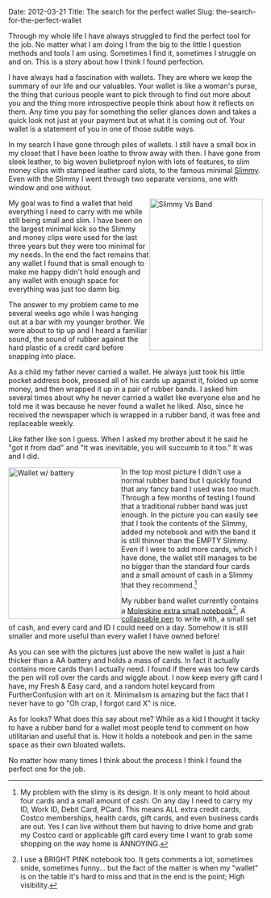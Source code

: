 Date: 2012-03-21
Title: The search for the perfect wallet
Slug: the-search-for-the-perfect-wallet

Through my whole life I have always struggled to find the perfect tool for the job. No matter what I am doing I from the big to the little I question methods and tools I am using. Sometimes I find it, sometimes I struggle on and on. This is a story about how I think I found perfection.

I have always had a fascination with wallets. They are where we keep the summary of our life and our valuables. Your wallet is like a woman's purse, the thing that curious people want to pick through to find out more about you and the thing more introspective people think about how it reflects on them. Any time you pay for something the seller glances down and takes a quick look not just at your payment but at what it is coming out of. Your wallet is a statement of you in one of those subtle ways.

In my search I have gone through piles of wallets. I still have a small box in my closet that I have been loathe to throw away with then. I have gone from sleek leather, to big woven bulletproof nylon with lots of features, to slim money clips with stamped leather card slots, to the famous minimal [Slimmy](http://www.koyono.com/Slimmy-Slim-Wallet-Alternative-p/m17546.htm). Even with the Slimmy I went through two separate versions, one with window and one without.

<img src="/images/wallet/Wallet-Comparison.jpg" alt="Slimmy Vs Band" title="Wallet-Comparison.jpg" border="0" width="224" height="300" style="float:right;" />

My goal was to find a wallet that held everything I need to carry with me while still being small and slim. I have been on the largest minimal kick so the Slimmy and money clips were used for the last three years but they were too minimal for my needs. In the end the fact remains that any wallet I found that is small enough to make me happy didn't hold enough and any wallet with enough space for everything was just too damn big.

The answer to my problem came to me several weeks ago while I was hanging out at a bar with my younger brother. We were about to tip up and I heard a familiar sound, the sound of rubber against the hard plastic of a credit card before snapping into place.

As a child my father never carried a wallet. He always just took his little pocket address book, pressed all of his cards up against it, folded up some money, and then wrapped it up in a pair of rubber bands. I asked him several times about why he never carried a wallet like everyone else and he told me it was because he never found a wallet he liked. Also, since he received the newspaper which is wrapped in a rubber band, it was free and replaceable weekly.

Like father like son I guess. When I asked my brother about it he said he "got it from dad" and "It was inevitable, you will succumb to it too." It was and I did.

<img src="/images/wallet/Wallet-w-battery.jpg" alt="Wallet w/ battery" title="Wallet-w-battery.jpg" border="0" width="224" height="300" style="float:left;" />

In the top most picture I didn't use a normal rubber band but I quickly found that any fancy band I used was too much. Through a few months of testing I found that a traditional rubber band was just enough. In the picture you can easily see that I took the contents of the Slimmy, added my notebook and with the band it is still thinner than the EMPTY Slimmy. Even if I were to add more cards, which I have done, the wallet still manages to be no bigger than the standard four cards and a small amount of cash in a Slimmy that they recommend.[^SLIMMY]

[^SLIMMY]: My problem with the slimy is its design. It is only meant to hold about four cards and a small amount of cash. On any day I need to carry my ID, Work ID, Debit Card, PCard. This means ALL extra credit cards, Costco memberships, health cards, gift cards, and even business cards are out. Yes I can live without them but having to drive home and grab my Costco card or applicable gift card every time I want to grab some shopping on the way home is ANNOYING.

My rubber band wallet currently contains a [Moleskine extra small notebook](http://www.moleskine.com/catalogue/classic/cahier/set_of_2_volant_notebooks_ruled__pink__extra_small.php)[^PINK], A [collapsable pen](http://www.zebrapen.com/products/pen/telescopic-brights?c=29) to write with, a small set of cash, and every card and ID I could need on a day. Somehow it is still smaller and more useful than every wallet I have owned before!

[^PINK]: I use a BRIGHT PINK notebook too. It gets comments a lot, sometimes snide, sometimes funny… but the fact of the matter is when my "wallet" is on the table it's hard to miss and that in the end is the point; High visibility.

As you can see with the pictures just above the new wallet is just a hair thicker than a AA battery and holds a mass of cards. In fact it actually contains more cards than I actually need. I found if there was too few cards the pen will roll over the cards and wiggle about. I now keep every gift card I have, my Fresh & Easy card, and a random hotel keycard from FurtherConfusion with art on it. Minimalism is amazing but the fact that I never have to go "Oh crap, I forgot card X" is nice.

As for looks? What does this say about me? While as a kid I thought it tacky to have a rubber band for a wallet most people tend to comment on how utilitarian and useful that is. How it holds a notebook and pen in the same space as their own bloated wallets.

No matter how many times I think about the process I think I found the perfect one for the job.